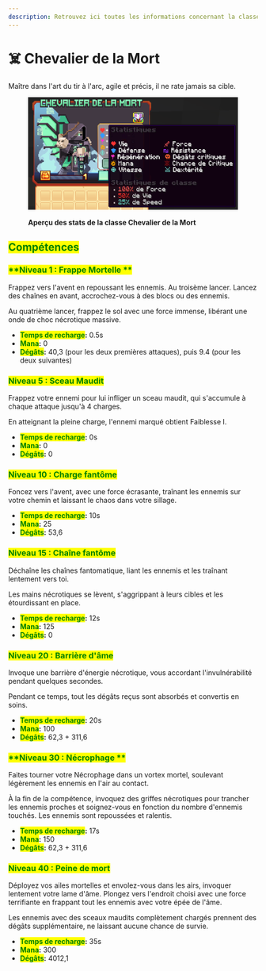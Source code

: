```yaml
---
description: Retrouvez ici toutes les informations concernant la classe Chevalier de la Mort
---
```


# ☠️ Chevalier de la Mort
Maître dans l'art du tir à l'arc, agile et précis, il ne rate jamais sa cible.


<figure><img src="../../.gitbook/assets/Les_Classes/Chevalier_de_la_Mort.png" alt=""><figcaption><p><strong>Aperçu des stats de la classe Chevalier de la Mort</strong></p></figcaption></figure>

## <mark style="color:green;">Compétences</mark>

### <mark style="color:green;">**Niveau 1 : Frappe Mortelle **</mark>

Frappez vers l'avent en repoussant les ennemis. Au troisème lancer. Lancez des chaînes en avant, accrochez-vous à des blocs ou des ennemis.

Au quatrième lancer, frappez le sol avec une force immense, libérant une onde de choc nécrotique massive.

* <mark style="color:green;">**Temps de recharge**</mark>**:** 0.5s
* <mark style="color:green;">**Mana**</mark>**:** 0
* <mark style="color:green;">**Dégâts**</mark>**:** 40,3 (pour les deux premières attaques), puis 9.4 (pour les deux suivantes)

### <mark style="color:green;">**Niveau 5 : Sceau Maudit**</mark>

Frappez votre ennemi pour lui infliger un sceau maudit, qui s'accumule à chaque attaque jusqu'à 4 charges.

En atteignant la pleine charge, l'ennemi marqué obtient Faiblesse I.

* <mark style="color:green;">**Temps de recharge**</mark>**:** 0s
* <mark style="color:green;">**Mana**</mark>**:** 0
* <mark style="color:green;">**Dégâts**</mark>**:** 0

### <mark style="color:green;">**Niveau 10 : Charge fantôme**</mark>

Foncez vers l'avent, avec une force écrasante, traînant les ennemis sur votre chemin et laissant le chaos dans votre sillage.

* <mark style="color:green;">**Temps de recharge**</mark>**:** 10s
* <mark style="color:green;">**Mana**</mark>**:** 25
* <mark style="color:green;">**Dégâts**</mark>**:** 53,6

### <mark style="color:green;">**Niveau 15 : Chaîne fantôme**</mark>

Déchaîne les chaînes fantomatique, liant les ennemis et les traînant lentement vers toi.

Les mains nécrotiques se lèvent, s'aggrippant à leurs cibles et les étourdissant en place.

* <mark style="color:green;">**Temps de recharge**</mark>**:** 12s
* <mark style="color:green;">**Mana**</mark>**:** 125
* <mark style="color:green;">**Dégâts**</mark>**:** 0

### <mark style="color:green;">**Niveau 20 : Barrière d'âme**</mark>

Invoque une barrière d'énergie nécrotique, vous accordant l'invulnérabilité pendant quelques secondes.

Pendant ce temps, tout les dégâts reçus sont absorbés et convertis en soins.

* <mark style="color:green;">**Temps de recharge**</mark>**:** 20s
* <mark style="color:green;">**Mana**</mark>**:** 100
* <mark style="color:green;">**Dégâts**</mark>**:**  62,3 + 311,6

### <mark style="color:green;">**Niveau 30 : Nécrophage **</mark>

Faites tourner votre Nécrophage dans un vortex mortel, soulevant légèrement les ennemis en l'air au contact.

À la fin de la compétence, invoquez des griffes nécrotiques pour trancher les ennemis proches et soignez-vous en fonction du nombre d'ennemis touchés. Les ennemis sont repoussées et ralentis.

* <mark style="color:green;">**Temps de recharge**</mark>**:** 17s
* <mark style="color:green;">**Mana**</mark>**:** 150
* <mark style="color:green;">**Dégâts**</mark>**:** 62,3 + 311,6

### <mark style="color:green;">**Niveau 40 : Peine de mort**</mark>

Déployez vos ailes mortelles et envolez-vous dans les airs, invoquer lentement votre lame d'âme. Plongez vers l'endroit choisi avec une force terrifiante en frappant tout les ennemis avec votre épée de l'âme.

Les ennemis avec des sceaux maudits complètement chargés prennent des dégâts supplémentaire, ne laissant aucune chance de survie.

* <mark style="color:green;">**Temps de recharge**</mark>**:** 35s
* <mark style="color:green;">**Mana**</mark>**:** 300
* <mark style="color:green;">**Dégâts**</mark>**:** 4012,1